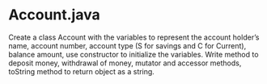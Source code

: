 # Account.java
Create a class Account with the variables to represent the account holder’s name, account number, account type (S for savings and C for Current), balance amount, use constructor to initialize the variables. Write method to deposit money, withdrawal of money, mutator and accessor methods, toString method to return object as a string. 
